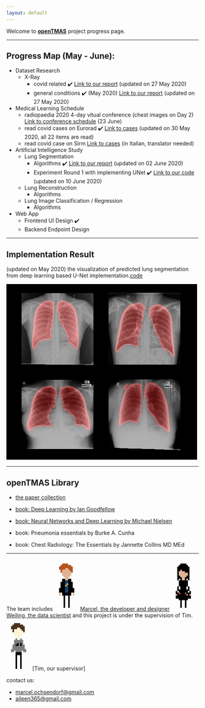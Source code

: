 ```yaml
---
layout: default
---
```



Welcome to [**openTMAS**](https://github.com/notagenius/openTMAS) project progress page.

* * *

## Progress Map (May - June):

- Dataset Research
  - X-Ray
    - covid related ✔️ [Link to our report](./dataset-covid.html) (updated on 27 May 2020)
    - general conditions ✔️ (May 2020) [Link to our report](./dataset-general.html) (updated on 27 May 2020)
- Medical Learning Schedule 
  - radiopaedia 2020 4-day vitual conference (chest images on Day 2) [Link to conference schedule](https://radiopaedia.org/courses/radiopaedia-2020-virtual-conference#day2) (23 June)
  - read covid cases on Eurorad ✔️ [Link to cases](https://www.eurorad.org/advanced-search?search=COVID) (updated on 30 May 2020, all 22 items are read)
  - read covid case on Sirm [Link to cases](https://www.sirm.org/2020/05/31/covid-19-caso-115/) (in Italian, translator needed)
- Artificial Intelligence Study 
  - Lung Segmentation
    - Algorithms ✔️ [Link to our report](./segmentation.html) (updated on 02 June 2020)
    - Experiment Round 1 with implementing UNet ✔️ [Link to our code](https://github.com/notagenius/openTMAS/blob/master/segmentation/seg.py) (updated on 10 June 2020)
  - Lung Reconstruction
    - Algorithms
  - Lung Image Classification / Regression
    - Algorithms
- Web App
  - Frontend UI Design ✔️
  - Backend Endpoint Design

* * *

## Implementation Result

(updated on May 2020) the visualization of predicted lung segmentation from deep learning based U-Net implementation.[code](https://github.com/notagenius/openTMAS/blob/master/segmentation/seg.py)

![segmentation](./seg_round_1.png)

* * *
## openTMAS Library

*   [the paper collection](https://github.com/notagenius/openTMAS/tree/master/docs/papers)

*   [book: Deep Learning by Ian Goodfellow](https://www.deeplearningbook.org/)

*   [book: Neural Networks and Deep Learning by Michael Nielsen](http://neuralnetworksanddeeplearning.com/)

*   book: Pneumonia essentials by Burke A. Cunha

*   book: Chest Radiology: The Essentials by Jannette Collins MD MEd

* * *
The team includes 
![Marcel](./marcel.png) [Marcel, the developer and designer](https://github.com/RBEGamer) ![Weiling](./weiling.png) [Weiling, the data scientist](https://github.com/notagenius) and this project is under the supervision of Tim.
![Tim](./tim.png) [Tim, our supervisor]



contact us: 
*   marcel.ochsendorf@gmail.com
*   aileen365@gmail.com

